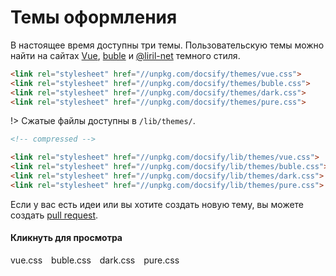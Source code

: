# Темы оформления

В настоящее время доступны три темы. Пользовательскую темы можно найти на сайтах [Vue](//vuejs.org), [buble](//buble.surge.sh) и [@liril-net](https://github.com/liril-net) темного стиля.

```html
<link rel="stylesheet" href="//unpkg.com/docsify/themes/vue.css">
<link rel="stylesheet" href="//unpkg.com/docsify/themes/buble.css">
<link rel="stylesheet" href="//unpkg.com/docsify/themes/dark.css">
<link rel="stylesheet" href="//unpkg.com/docsify/themes/pure.css">
```

!> Сжатые файлы доступны в `/lib/themes/`.

```html
<!-- compressed -->

<link rel="stylesheet" href="//unpkg.com/docsify/lib/themes/vue.css">
<link rel="stylesheet" href="//unpkg.com/docsify/lib/themes/buble.css">
<link rel="stylesheet" href="//unpkg.com/docsify/lib/themes/dark.css">
<link rel="stylesheet" href="//unpkg.com/docsify/lib/themes/pure.css">
```

Если у вас есть идеи или вы хотите создать новую тему, вы можете создать [pull request](https://github.com/QingWei-Li/docsify/pulls).

#### Кликнуть для просмотра

<div class="demo-theme-preview">
  <a data-theme="vue">vue.css</a>
  <a data-theme="buble">buble.css</a>
  <a data-theme="dark">dark.css</a>
  <a data-theme="pure">pure.css</a>
</div>

<style>
  .demo-theme-preview a {
    padding-right: 10px;
  }

  .demo-theme-preview a:hover {
    cursor: pointer;
    text-decoration: underline;
  }
</style>

<script>
  var preview = Docsify.dom.find('.demo-theme-preview');
  var themes = Docsify.dom.findAll('[rel="stylesheet"]');

  preview.onclick = function (e) {
    var title = e.target.getAttribute('data-theme')

    themes.forEach(function (theme) {
      theme.disabled = theme.title !== title
    });
  };
</script>


